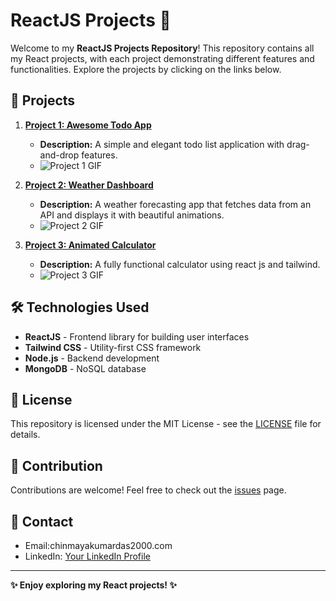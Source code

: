 # ReactJS Projects 🚀

Welcome to my **ReactJS Projects Repository**! This repository contains all my React projects, with each project demonstrating different features and functionalities. Explore the projects by clicking on the links below.

## 📁 Projects

1. [**Project 1: Awesome Todo App**](https://github.com/yourusername/reactjs-projects-repo/tree/main/todo-app)
   - **Description:** A simple and elegant todo list application with drag-and-drop features.
   - ![Project 1 GIF](https://github.com/yourusername/reactjs-projects-repo/blob/main/todo-app/demo.gif)

2. [**Project 2: Weather Dashboard**](https://github.com/yourusername/reactjs-projects-repo/tree/main/weather-dashboard)
   - **Description:** A weather forecasting app that fetches data from an API and displays it with beautiful animations.
   - ![Project 2 GIF](https://github.com/yourusername/reactjs-projects-repo/blob/main/weather-dashboard/demo.gif)

3. [**Project 3: Animated Calculator**](https://github.com/chinmayakumardas/Reactjs/tree/main/1._Animated_Calculator)
   - **Description:** A fully functional calculator using react js and tailwind.
   - ![Project 3 GIF](https://github.com/yourusername/reactjs-projects-repo/blob/main/ecommerce-store/demo.gif)

## 🛠️ Technologies Used

- **ReactJS** - Frontend library for building user interfaces
- **Tailwind CSS** - Utility-first CSS framework
- **Node.js** - Backend development
- **MongoDB** - NoSQL database

## 📄 License

This repository is licensed under the MIT License - see the [LICENSE](LICENSE) file for details.

## 🙌 Contribution

Contributions are welcome! Feel free to check out the [issues](https://github.com/yourusername/reactjs-projects-repo/issues) page.

## 📧 Contact

- Email:chinmayakumardas2000.com
- LinkedIn: [Your LinkedIn Profile](https://linkedin.com/in/yourprofile)

---

**✨ Enjoy exploring my React projects! ✨**

